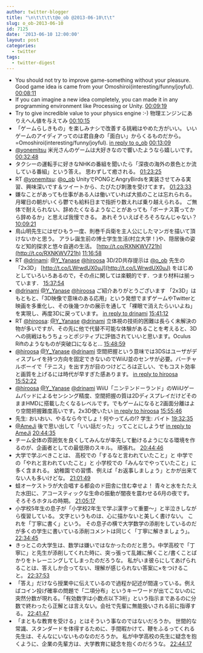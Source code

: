 ```yaml
---
author: twitter-blogger
title: "\n\t\t\t\t@o_ob @2013-06-10\t\t"
slug: o_ob-2013-06-10
id: 7125
date: '2013-06-10 12:00:00'
layout: post
categories:
  - twitter
tags:
  - twitter-digest
---
```


*   You should not try to improve game-something without your pleasure. Good game idea is came from your Omoshiroi(interesting/funny/joyful). [00:08:11](http://twitter.com/o_ob/statuses/343746351873540096)
*   If you can imagine a new idea completely, you can made it in any programming environment like Processing or Unity. [00:09:19](http://twitter.com/o_ob/statuses/343746638982025216)
*   Try to give incredible value to your physics engine :-) 物理エンジンにありえへん値を与えてみ [00:10:15](http://twitter.com/o_ob/statuses/343746870843170816)
*   「ゲームらしきもの」を楽しみナシで改善する挑戦はやめた方がいい。 いいゲームのアイディアってのは君自身の「面白い」からくるものだから。 =Omoshiroi(interesting/funny/joyful). [in reply to o_ob](http://twitter.com/o_ob/statuses/343746351873540096) [00:13:09](http://twitter.com/o_ob/statuses/343747602128465921)
*   [@yonemitsu](http://twitter.com/yonemitsu) 米光さんのゲームは大好きなので響いたようなら嬉しいです。 [00:32:48](http://twitter.com/o_ob/statuses/343752547468726272)
*   タクシーの運転手に好きなNHKの番組を聞いたら「深夜の海外の景色とか流している番組」という答え。 思わずして癒される。 [01:23:25](http://twitter.com/o_ob/statuses/343765284542361601)
*   RT [@yonemitsu](http://twitter.com/yonemitsu): [@o_ob](http://twitter.com/o_ob) UnityでPONGとAngryBirdsを実装させてみる実習、興味深いです＆ツイートから、たびたび刺激を受けてます。 [01:23:33](http://twitter.com/o_ob/statuses/343765317891260418)
*   嫌なことがあっても仕事がある人は働いていれば大抵のことは忘れられる。 月曜日の朝がいくら鬱でも給料日まで指折り数えれば乗り越えられる。 ご無体で耐えられない、辞めたくなるようなことがあっても「ボーナス貰ってから辞めるか」と思えば我慢できる。 あれそういえばそろそろなんじゃない？ [10:09:21](http://twitter.com/o_ob/statuses/343897640485920768)
*   鳥山明先生にはぜひもう一度、則巻千兵衛を主人公にしたマンガを描いて頂けないかと思う。 アラレ誕生前の博士学生生活(村立大学！)や、隠居後の姿など知的探求と悠々自適の生活。 [http://t.co/RXNKWV721h](http://t.co/RXNKWV721h) [11:16:58](http://twitter.com/o_ob/statuses/343914655376371713)
*   RT [@drinami](http://twitter.com/drinami): [@Y_Yanase](http://twitter.com/Y_Yanase) [@hiroosa](http://twitter.com/hiroosa) 3D/2D共存提示は [@o_ob](http://twitter.com/o_ob) 先生の「2x3D」 [http://t.co/LWrwdUX0uJ](http://t.co/LWrwdUX0uJ) をはじめとしていろいろあるので，その点に関しては楽観的です．つまり材料は揃っています． [15:37:54](http://twitter.com/o_ob/statuses/343980320858705921)
*   [@drinami](http://twitter.com/drinami) [@Y_Yanase](http://twitter.com/Y_Yanase) [@hiroosa](http://twitter.com/hiroosa) ご紹介ありがとうございます 「2x3D」はもともと、「3D映像で意味のある応用」という発想でまずゲームやTwitterと映画を多重化し、その後幾つかの展示を通して「裸眼で消えたらいいよね」を実現し、再度3Dに戻っています。 [in reply to drinami](http://twitter.com/drinami/statuses/343972121816494081) [15:41:12](http://twitter.com/o_ob/statuses/343981153138638848)
*   RT [@hiroosa](http://twitter.com/hiroosa): [@Y_Yanase](http://twitter.com/Y_Yanase) [@drinami](http://twitter.com/drinami) 立体視の技術的困難は長らく未解決の物が多いですが、その先に他で代替不可能な体験があることを考えると、3Dへの挑戦はもうちょっとポジティブに評価されていいと思います。Oculus Riftのようなものが突破口になると… [15:48:59](http://twitter.com/o_ob/statuses/343983110414807040)
*   [@hiroosa](http://twitter.com/hiroosa) [@Y_Yanase](http://twitter.com/Y_Yanase) [@drinami](http://twitter.com/drinami) 空間把握という意味では3DSはユーザがディスプレイを持つ方向を固定できないのでWiiU並のセンサが必要。バーチャルボーイで「テニス」を出す方が目のつけどころは正しい、でもコスト効率と画質を上げるには時代が早すぎた感あります。 [in reply to hiroosa](http://twitter.com/hiroosa/statuses/343962939910389761) [15:52:22](http://twitter.com/o_ob/statuses/343983963515256832)
*   [@hiroosa](http://twitter.com/hiroosa) [@Y_Yanase](http://twitter.com/Y_Yanase) [@drinami](http://twitter.com/drinami) WiiU「ニンテンドーランド」のWiiUゲームパッドによるセンシング精度、空間把握の質は2DディスプレイだけどそのままHMDに搭載したくなるレベルです。でもゲームになると2画面分離はより空間把握難度高いです。2x3D使いたい [in reply to hiroosa](http://twitter.com/hiroosa/statuses/343962939910389761) [15:55:46](http://twitter.com/o_ob/statuses/343984817744011264)
*   先生: おいおい、やるなら今でしょ！何やってんの!? 学生: バイト [19:32:35](http://twitter.com/o_ob/statuses/344039381071454208)
*   [@AmeJi](http://twitter.com/AmeJi) 後で思い出して「いい話だった」ってことにしようぜ [in reply to AmeJi](http://twitter.com/AmeJi/statuses/344056268647968769) [20:44:35](http://twitter.com/o_ob/statuses/344057502742220800)
*   チーム全体の雰囲気を良くしてみんなが率先して動けるようになる環境を作るのが、企画者としての最低限のスキル。 頑張れ。 [20:44:46](http://twitter.com/o_ob/statuses/344057549626163201)
*   大学で学ぶべきことは、 高校での「するなと言われていたこと」と 中学での「やれと言われていたこと」と 小学校での「みんなでやっていたこと」に多く含まれる。 幼稚園での習慣、例えば「お返事しましょう」とかが出来てない人も多いけどな。 [21:01:49](http://twitter.com/o_ob/statuses/344061837765136384)
*   蛙オーケストラが大合唱する都会のド田舎に住む幸せよ！ 青々と水をたたえた水田に、アコースティックな生命の振動が闇夜を震わせる6月の夜です。 そろそろホタルの時期。 [21:05:17](http://twitter.com/o_ob/statuses/344062712122322945)
*   小学校5年生の息子が「小学校2年生で学ぶ漢字って重要～」と半泣きしながら復習している。 文字というものは、心に描かないと美しく書けない。 これを「丁寧に書く」という。 その息子の横で大学数学の添削をしているのだが多くの学生に書いている添削コメントは同じく「丁寧に解きましょう」。 [22:34:45](http://twitter.com/o_ob/statuses/344085225602678785)
*   きっとこの大学生は、数学は嫌いではなかったのだと思う。中学高校で「丁寧に」と先生が添削してくれた時に、突っ張って乱雑に解くこと/書くことばかりをトレーニングしてしまったのだろうな。 私がいま彼らにしてあげられることは、答えしか合ってない、理解が感じられない答案に×をつけること。 [22:37:53](http://twitter.com/o_ob/statuses/344086013670477824)
*   「答え」だけなら授業中に伝えているので過程か記述が間違っている。例えばコイン投げ確率の問題で「二項分布」というキーワードが出てこないのに突然分数が現れる。「有効数字は小数点以下3桁」という指示まであるのに分数で終わったら正解とは言えない。会社で先輩に無能扱いされる前に指導する。 [22:41:47](http://twitter.com/o_ob/statuses/344086996580442112)
*   「まともな教育を受ける」とはそういう事なのではないだろうか。 世間的な常識、スタンダードを体得するために、手間暇かけて、鞭をふるってくれる先生は、そんなにいないものなのだろうか。 私が中学高校の先生に疑念を抱くように、企業の先輩方は、大学教育に疑念を抱くのだろうな。 [22:44:17](http://twitter.com/o_ob/statuses/344087626522963969)